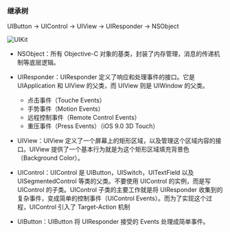  
### 继承树


UIButton -> UIControl -> UIView -> UIResponder -> NSObject

![UIKit](https://github.com/SunshineBrother/JHBlog/blob/master/iOS知识点/iOS大杂烩/UIButton/UIKit.png)


- NSObject：所有 Objective-C 对象的基类，封装了内存管理，消息的传递机制等底层逻辑。
- UIResponder：UIResponder 定义了响应和处理事件的接口。它是 UIApplication 和 UIView 的父类，而 UIView 则是 UIWindow 的父类。
	- 点击事件（Touche Events）
	- 手势事件（Motion Events）
	- 远程控制事件（Remote Control Events）
	- 重压事件（Press Events）（iOS 9.0 3D Touch）

- UIView：UIView 定义了一个屏幕上的矩形区域，以及管理这个区域内容的接口。UIView 提供了一个基本行为就是为这个矩形区域填充背景色（Background Color）。
- UIControl：UIControl 是 UIButton，UISwitch，UITextField 以及 UISegmentedControl 等类的父类。不要使用 UIControl 的实例，而是写 UIControl 的子类。UIControl 子类的主要工作就是将 UIResponder 收集到的复杂事件，变成简单的控制事件（UIControl Events）。而为了实现这个过程，UIControl 引入了 Target-Action 机制
- UIButton：UIButton 将 UIResponder 接受的 Events 处理成简单事件。
 


































